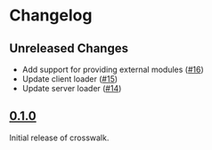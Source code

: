# Changelog

## Unreleased Changes

* Add support for providing external modules ([#16](https://gitlab.com/seaofvoices/crosswalk/-/merge_requests/16))
* Update client loader ([#15](https://gitlab.com/seaofvoices/crosswalk/-/merge_requests/15))
* Update server loader ([#14](https://gitlab.com/seaofvoices/crosswalk/-/merge_requests/14))

## [0.1.0](https://github.com/seaofvoices/crosswalk/releases/tag/v0.1.0)

Initial release of crosswalk.

